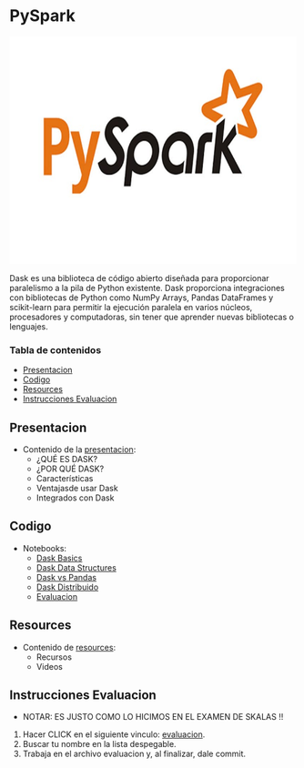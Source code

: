 # PySpark

<p align="center">
  <img width="800" height="400" src="/pyspark_app/Images/pysparklogo.jpg">
</p>


Dask es una biblioteca de código abierto diseñada para proporcionar paralelismo a la pila de Python existente. Dask proporciona integraciones con bibliotecas de Python como NumPy Arrays, Pandas DataFrames y scikit-learn para permitir la ejecución paralela en varios núcleos, procesadores y computadoras, sin tener que aprender nuevas bibliotecas o lenguajes.

### Tabla de contenidos
  - [Presentacion](#presentacion)
  - [Codigo](#codigo)
  - [Resources](#resources)
  - [Instrucciones Evaluacion](#instrucciones-evaluacion)


## Presentacion

- Contenido de la [presentacion](Presentacion/Dask_Presentacion.pdf):
  - ¿QUÉ ES DASK?
  - ¿POR QUÉ DASK?
  - Características
  - Ventajasde usar Dask
  - Integrados con Dask

## Codigo
- Notebooks:
  -  [Dask Basics](Codigo/daskclass_app/basics.ipynb)
  -  [Dask Data Structures](Codigo/daskclass_app/dask_data_structures.ipynb)
  -  [Dask vs Pandas](Codigo/daskclass_app/dask_vs_pandas.ipynb)
  -  [Dask Distribuido](Codigo/daskclass_app/dask_distribuido.ipynb)
  -  [Evaluacion](Codigo/daskclass_app/evaluacion.ipynb)

## Resources

- Contenido de [resources](Resources/resources.txt):
  - Recursos
  - Videos

## Instrucciones Evaluacion

- NOTAR: ES JUSTO COMO LO HICIMOS EN EL EXAMEN DE SKALAS !!

 1. Hacer CLICK en el siguiente vinculo: [evaluacion](https://classroom.github.com/a/5OLo4bUg).
 2. Buscar tu nombre en la lista despegable.
 3. Trabaja en el archivo evaluacion y, al finalizar, dale commit.

